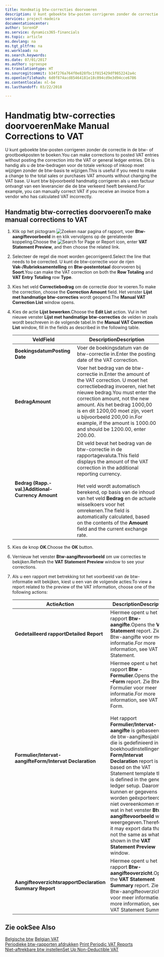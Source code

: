 ```yaml
---
title: Handmatig btw-correcties doorvoeren
description: U kunt geboekte btw-posten corrigeren zonder de correctie in de btw- of grootboekposten te boeken. Dit is handig als u de btw-bedragen voor de totale verkoop of inkoop moet wijzigen zonder de btw-basis te wijzigen. U kunt btw bijvoorbeeld handmatig corrigeren als u een factuur ontvangt van een leverancier die de btw verkeerd heeft berekend.
services: project-madeira
documentationcenter: 
author: SorenGP
ms.service: dynamics365-financials
ms.topic: article
ms.devlang: na
ms.tgt_pltfrm: na
ms.workload: na
ms.search.keywords: 
ms.date: 07/01/2017
ms.author: sgroespe
ms.translationtype: HT
ms.sourcegitcommit: b34f276a764f0e828fbc1f015429df9852242a4c
ms.openlocfilehash: 6d0f874acd85464181e18c094cd9e3d94cce6786
ms.contentlocale: nl-be
ms.lasthandoff: 03/22/2018

---
```

# <a name="make-manual-corrections-to-vat"></a><span data-ttu-id="ca408-105">Handmatig btw-correcties doorvoeren</span><span class="sxs-lookup"><span data-stu-id="ca408-105">Make Manual Corrections to VAT</span></span>
<span data-ttu-id="ca408-106">U kunt geboekte btw-posten corrigeren zonder de correctie in de btw- of grootboekposten te boeken.</span><span class="sxs-lookup"><span data-stu-id="ca408-106">You can make corrections to posted VAT entries without posting the correction into the VAT or general ledger entries.</span></span> <span data-ttu-id="ca408-107">Dit is handig als u de btw-bedragen voor de totale verkoop of inkoop moet wijzigen zonder de btw-basis te wijzigen.</span><span class="sxs-lookup"><span data-stu-id="ca408-107">This is useful if you need to make a change to the total sales or purchases VAT amounts without changing the VAT base.</span></span> <span data-ttu-id="ca408-108">U kunt btw bijvoorbeeld handmatig corrigeren als u een factuur ontvangt van een leverancier die de btw verkeerd heeft berekend.</span><span class="sxs-lookup"><span data-stu-id="ca408-108">For example, you can manually correct VAT if you receive an invoice from a vendor who has calculated VAT incorrectly.</span></span>  

## <a name="to-make-manual-corrections-to-vat"></a><span data-ttu-id="ca408-109">Handmatig btw-correcties doorvoeren</span><span class="sxs-lookup"><span data-stu-id="ca408-109">To make manual corrections to VAT</span></span>  

1.  <span data-ttu-id="ca408-110">Klik op het pictogram ![Zoeken naar pagina of rapport](../../media/ui-search/search_small.png "Pictogram Zoeken naar pagina of rapport"), voer **Btw-aangiftevoorbeeld** in en klik vervolgens op de gerelateerde koppeling.</span><span class="sxs-lookup"><span data-stu-id="ca408-110">Choose the ![Search for Page or Report](../../media/ui-search/search_small.png "Search for Page or Report icon") icon, enter **VAT Statement Preview**, and then choose the related link.</span></span>  
2.  <span data-ttu-id="ca408-111">Selecteer de regel die moet worden gecorrigeerd.</span><span class="sxs-lookup"><span data-stu-id="ca408-111">Select the line that needs to be corrected.</span></span> <span data-ttu-id="ca408-112">U kunt de btw-correctie voor de rijen **Vak-/Rubrieksamentelling** en **Btw-postentotaal** doorvoeren bij **Soort**.</span><span class="sxs-lookup"><span data-stu-id="ca408-112">You can make the VAT correction on both the **Row Totaling** and **VAT Entry Totaling** row **Type**.</span></span>  
3.  <span data-ttu-id="ca408-113">Kies het veld **Correctiebedrag** om de correctie door te voeren.</span><span class="sxs-lookup"><span data-stu-id="ca408-113">To make the correction, choose the **Correction Amount** field.</span></span> <span data-ttu-id="ca408-114">Het venster **Lijst met handmatige btw-correcties** wordt geopend.</span><span class="sxs-lookup"><span data-stu-id="ca408-114">The **Manual VAT Correction List** window opens.</span></span>  
4.  <span data-ttu-id="ca408-115">Kies de actie **Lijst bewerken**.</span><span class="sxs-lookup"><span data-stu-id="ca408-115">Choose the **Edit List** action.</span></span> <span data-ttu-id="ca408-116">Vul in het nieuwe venster **Lijst met handmatige btw-correcties** de velden in zoals wordt beschreven in de volgende tabel.</span><span class="sxs-lookup"><span data-stu-id="ca408-116">In the **Manual VAT Correction List** window, fill in the fields as described in the following table.</span></span>  

    |<span data-ttu-id="ca408-117">Veld</span><span class="sxs-lookup"><span data-stu-id="ca408-117">Field</span></span>|<span data-ttu-id="ca408-118">Description</span><span class="sxs-lookup"><span data-stu-id="ca408-118">Description</span></span>|  
    |---------------------------------|---------------------------------------|  
    |<span data-ttu-id="ca408-119">**Boekingsdatum**</span><span class="sxs-lookup"><span data-stu-id="ca408-119">**Posting Date**</span></span>|<span data-ttu-id="ca408-120">Voer de boekingsdatum van de btw-correctie in.</span><span class="sxs-lookup"><span data-stu-id="ca408-120">Enter the posting date of the VAT correction.</span></span>|  
    |<span data-ttu-id="ca408-121">**Bedrag**</span><span class="sxs-lookup"><span data-stu-id="ca408-121">**Amount**</span></span>|<span data-ttu-id="ca408-122">Voer het bedrag van de btw-correctie in.</span><span class="sxs-lookup"><span data-stu-id="ca408-122">Enter the amount of the VAT correction.</span></span> <span data-ttu-id="ca408-123">U moet het correctiebedrag invoeren, niet het nieuwe bedrag.</span><span class="sxs-lookup"><span data-stu-id="ca408-123">You must enter the correction amount, not the new amount.</span></span> <span data-ttu-id="ca408-124">Als het bedrag 1000,00 is en dit 1200,00 moet zijn, voert u bijvoorbeeld 200,00 in.</span><span class="sxs-lookup"><span data-stu-id="ca408-124">For example, if the amount is 1000.00 and should be 1200.00, enter 200.00.</span></span>|  
    |<span data-ttu-id="ca408-125">**Bedrag (Rapp.-val.)**</span><span class="sxs-lookup"><span data-stu-id="ca408-125">**Additional-Currency Amount**</span></span>|<span data-ttu-id="ca408-126">Dit veld bevat het bedrag van de btw-correctie in de rapportagevaluta.</span><span class="sxs-lookup"><span data-stu-id="ca408-126">This field displays the amount of the VAT correction in the additional reporting currency.</span></span><br /><br /> <span data-ttu-id="ca408-127">Het veld wordt automatisch berekend, op basis van de inhoud van het veld **Bedrag** en de actuele wisselkoers voor het omrekenen.</span><span class="sxs-lookup"><span data-stu-id="ca408-127">The field is automatically calculated, based on the contents of the **Amount** field and the current exchange rate.</span></span>|  

5.  <span data-ttu-id="ca408-128">Kies de knop **OK**.</span><span class="sxs-lookup"><span data-stu-id="ca408-128">Choose the **OK** button.</span></span>  
6.  <span data-ttu-id="ca408-129">Vernieuw het venster **Btw-aangiftevoorbeeld** om uw correcties te bekijken.</span><span class="sxs-lookup"><span data-stu-id="ca408-129">Refresh the **VAT Statement Preview** window to see your corrections.</span></span>  
7.  <span data-ttu-id="ca408-130">Als u een rapport met betrekking tot het voorbeeld van de btw-informatie wilt bekijken, kiest u een van de volgende acties:</span><span class="sxs-lookup"><span data-stu-id="ca408-130">To view a report related to the preview of the VAT information, choose one of the following actions:</span></span>  

    |<span data-ttu-id="ca408-131">Actie</span><span class="sxs-lookup"><span data-stu-id="ca408-131">Action</span></span>|<span data-ttu-id="ca408-132">Description</span><span class="sxs-lookup"><span data-stu-id="ca408-132">Description</span></span>|  
    |------------|---------------------------------------|  
    |<span data-ttu-id="ca408-133">**Gedetailleerd rapport**</span><span class="sxs-lookup"><span data-stu-id="ca408-133">**Detailed Report**</span></span>|<span data-ttu-id="ca408-134">Hiermee opent u het rapport **Btw-aangifte**.</span><span class="sxs-lookup"><span data-stu-id="ca408-134">Opens the **VAT Statement** report.</span></span> <span data-ttu-id="ca408-135">Zie Btw-aangifte voor meer informatie.</span><span class="sxs-lookup"><span data-stu-id="ca408-135">For more information, see VAT Statement.</span></span>|  
    |<span data-ttu-id="ca408-136">**Formulier/Intervat-aangifte**</span><span class="sxs-lookup"><span data-stu-id="ca408-136">**Form/Intervat Declaration**</span></span>|<span data-ttu-id="ca408-137">Hiermee opent u het rapport **Btw - Formulier**.</span><span class="sxs-lookup"><span data-stu-id="ca408-137">Opens the **VAT –Form** report.</span></span> <span data-ttu-id="ca408-138">Zie Btw - Formulier voor meer informatie.</span><span class="sxs-lookup"><span data-stu-id="ca408-138">For more information, see VAT - Form.</span></span><br /><br /> <span data-ttu-id="ca408-139">Het rapport **Formulier/Intervat-aangifte** is gebaseerd op de btw-aangiftesjabloon die is gedefinieerd in de boekhoudinstellingen.</span><span class="sxs-lookup"><span data-stu-id="ca408-139">The **Form/Intervat Declaration** report is based on the VAT Statement template that is defined in the general ledger setup.</span></span> <span data-ttu-id="ca408-140">Daarom kunnen er gegevens worden geëxporteerd die niet overeenkomen met wat in het venster **Btw-aangiftevoorbeeld** wordt weergegeven.</span><span class="sxs-lookup"><span data-stu-id="ca408-140">Therefore, it may export data that is not the same as what is shown in the **VAT Statement Preview** window.</span></span>|  
    |<span data-ttu-id="ca408-141">**Aangifteoverzichtsrapport**</span><span class="sxs-lookup"><span data-stu-id="ca408-141">**Declaration Summary Report**</span></span>|<span data-ttu-id="ca408-142">Hiermee opent u het rapport **Btw-aangifteoverzicht**.</span><span class="sxs-lookup"><span data-stu-id="ca408-142">Opens the **VAT Statement Summary** report.</span></span> <span data-ttu-id="ca408-143">Zie Btw-aangifteoverzicht voor meer informatie.</span><span class="sxs-lookup"><span data-stu-id="ca408-143">For more information, see VAT Statement Summary.</span></span>|  

## <a name="see-also"></a><span data-ttu-id="ca408-144">Zie ook</span><span class="sxs-lookup"><span data-stu-id="ca408-144">See Also</span></span>  
 <span data-ttu-id="ca408-145">[Belgische btw](belgian-vat.md) </span><span class="sxs-lookup"><span data-stu-id="ca408-145">[Belgian VAT](belgian-vat.md) </span></span>  
 <span data-ttu-id="ca408-146">[Periodieke btw-rapporten afdrukken](how-to-print-periodic-vat-reports.md) </span><span class="sxs-lookup"><span data-stu-id="ca408-146">[Print Periodic VAT Reports](how-to-print-periodic-vat-reports.md) </span></span>  
 [<span data-ttu-id="ca408-147">Niet-aftrekbare btw instellen</span><span class="sxs-lookup"><span data-stu-id="ca408-147">Set Up Non-Deductible VAT</span></span>](how-to-set-up-non-deductible-vat.md)

